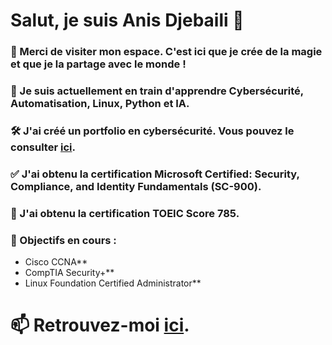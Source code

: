 # Salut, je suis **Anis Djebaili** 👋

### 👀 Merci de visiter mon espace. C'est ici que je crée de la magie et que je la partage avec le monde !

### 🌱 Je suis actuellement en train d'apprendre **Cybersécurité, Automatisation, Linux, Python et IA**.

### 🛠️ J'ai créé un portfolio en cybersécurité. Vous pouvez le consulter **[ici](lien_vers_votre_portfolio)**.

### ✅ J'ai obtenu la certification **Microsoft Certified: Security, Compliance, and Identity Fundamentals (SC-900)**.

### 💂 J'ai obtenu la certification **TOEIC Score 785**.

### 🎯 Objectifs en cours :
* Cisco CCNA**
* CompTIA Security+**
* Linux Foundation Certified Administrator**
  

# 📫 Retrouvez-moi **[ici](lien_vers_votre_profil_professionnel)**.
